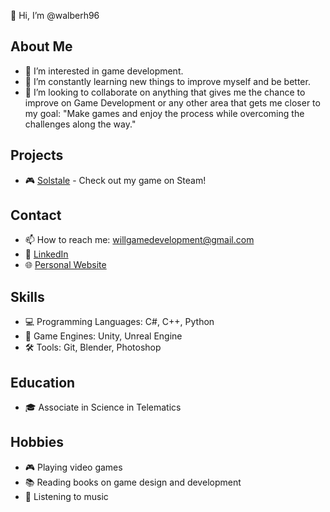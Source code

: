 👋 Hi, I’m @walberh96

## About Me
- 👀 I’m interested in game development.
- 🌱 I’m constantly learning new things to improve myself and be better.
- 💞️ I’m looking to collaborate on anything that gives me the chance to improve on Game Development or any other area that gets me closer to my goal: "Make games and enjoy the process while overcoming the challenges along the way."

## Projects
- 🎮 [Solstale](https://store.steampowered.com/app/2719860/Solstale/) - Check out my game on Steam!

## Contact
- 📫 How to reach me: willgamedevelopment@gmail.com
- 💼 [LinkedIn](https://www.linkedin.com/in/walberh96/)
- 🌐 [Personal Website](https://walberh96.github.io/)

## Skills
- 💻 Programming Languages: C#, C++, Python
- 🎨 Game Engines: Unity, Unreal Engine
- 🛠️ Tools: Git, Blender, Photoshop

## Education
- 🎓 Associate in Science in Telematics

## Hobbies
- 🎮 Playing video games
- 📚 Reading books on game design and development
- 🎵 Listening to music

<!---
walberh96/walberh96 is a ✨ special ✨ repository because its `README.md` (this file) appears on your GitHub profile.
You can click the Preview link to take a look at your changes.
--->
